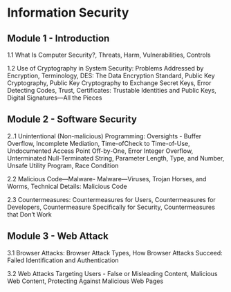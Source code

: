 # Information Security
## Module 1 - Introduction

1.1 What Is Computer Security?, Threats, Harm, Vulnerabilities,
Controls

1.2 Use of Cryptography in System Security: Problems Addressed by
Encryption, Terminology, DES: The Data Encryption Standard,
Public Key Cryptography, Public Key Cryptography to Exchange
Secret Keys, Error Detecting Codes, Trust, Certificates: Trustable
Identities and Public Keys, Digital Signatures—All the Pieces

## Module 2 - Software Security
2..1 Unintentional (Non-malicious) Programming:
Oversights - Buffer Overflow, Incomplete Mediation, Time-ofCheck to Time-of-Use, Undocumented Access Point Off-by-One,
Error Integer Overflow, Unterminated Null-Terminated String,
Parameter Length, Type, and Number, Unsafe Utility Program,
Race Condition

2.2 Malicious Code—Malware- Malware—Viruses, Trojan Horses, and
Worms, Technical Details: Malicious Code

2.3 Countermeasures: Countermeasures for Users, Countermeasures for
Developers, Countermeasure Specifically for Security,
Countermeasures that Don’t Work

## Module 3 - Web Attack

3.1 Browser Attacks: Browser Attack Types, How Browser Attacks
Succeed: Failed Identification and Authentication

3.2 Web Attacks Targeting Users - False or Misleading Content,
Malicious Web Content, Protecting Against Malicious Web Pages